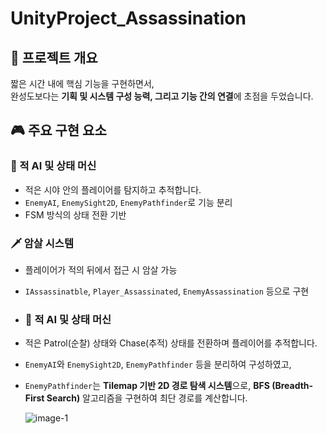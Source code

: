 # UnityProject_Assassination

## 📌 프로젝트 개요

짧은 시간 내에 핵심 기능을 구현하면서,  
완성도보다는 **기획 및 시스템 구성 능력, 그리고 기능 간의 연결**에 초점을 두었습니다.

## 🎮 주요 구현 요소

### 🧠 적 AI 및 상태 머신
- 적은 시야 안의 플레이어를 탐지하고 추적합니다.
- `EnemyAI`, `EnemySight2D`, `EnemyPathfinder`로 기능 분리
- FSM 방식의 상태 전환 기반

### 🗡️ 암살 시스템
- 플레이어가 적의 뒤에서 접근 시 암살 가능
- `IAssassinatble`, `Player_Assassinated`, `EnemyAssassination` 등으로 구현

- ### 🧠 적 AI 및 상태 머신

- 적은 Patrol(순찰) 상태와 Chase(추적) 상태를 전환하며 플레이어를 추적합니다.
- `EnemyAI`와 `EnemySight2D`, `EnemyPathfinder` 등을 분리하여 구성하였고,
- `EnemyPathfinder`는 **Tilemap 기반 2D 경로 탐색 시스템**으로,
  **BFS (Breadth-First Search)** 알고리즘을 구현하여 최단 경로를 계산합니다.

  ![image-1](https://github.com/user-attachments/assets/aabf06c0-15bb-4e78-82fa-090892390be1)

